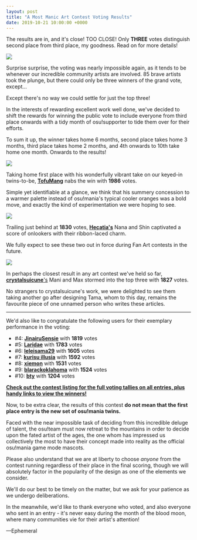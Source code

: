 ```yaml
---
layout: post
title: "A Most Manic Art Contest Voting Results"
date: 2019-10-21 10:00:00 +0000
---
```


The results are in, and it's close! TOO CLOSE! Only **THREE** votes distinguish second place from third place, my goodness. Read on for more details!

![](/wiki/shared/news/2019-09-06-a-most-manic-contest/banner.jpg)

Surprise surprise, the voting was nearly impossible again, as it tends to be whenever our incredible community artists are involved. 85 brave artists took the plunge, but there could only be three winners of the grand vote, except...

Except there's no way we could settle for just the top three! 

In the interests of rewarding excellent work well done, we've decided to shift the rewards for winning the public vote to include everyone from third place onwards with a tidy month of osu!supporter to tide them over for their efforts.

To sum it up, the winner takes home 6 months, second place takes home 3 months, third place takes home 2 months, and 4th onwards to 10th take home one month. Onwards to the results!

[![](/wiki/shared/news/2019-10-21-most-manic-art-contest-voting-results/TofuMang.jpg)](https://assets.ppy.sh/contests/80/entries/Reflective%20Bobcat.jpg)

Taking home first place with his wonderfully vibrant take on our keyed-in twins-to-be, [**TofuMang**](https://osu.ppy.sh/users/4817223) nabs the win with **1986** votes.

Simple yet identifiable at a glance, we think that his summery concession to a warmer palette instead of osu!mania's typical cooler oranges was a bold move, and exactly the kind of experimentation we were hoping to see.

[![](/wiki/shared/news/2019-10-21-most-manic-art-contest-voting-results/Hecatia.jpg)](https://assets.ppy.sh/contests/80/entries/Unrefined%20Seal.jpg)

Trailing just behind at **1830** votes, [**Hecatia's**](https://osu.ppy.sh/users/8244635) Nana and Shin captivated a score of onlookers with their ribbon-laced charm.

We fully expect to see these two out in force during Fan Art contests in the future.

[![](/wiki/shared/news/2019-10-21-most-manic-art-contest-voting-results/crystalsuicine.jpg)](https://assets.ppy.sh/contests/80/entries/Warm%20Eagle.jpg)

In perhaps the closest result in any art contest we've held so far, [**crystalsuicune**'s](https://osu.ppy.sh/users/9974) Mani and Max stormed into the top three with **1827** votes.

No strangers to crystalsuicune's work, we were delighted to see them taking another go after designing Tama, whom to this day, remains the favourite piece of one unnamed person who writes these articles.

---

We'd also like to congratulate the following users for their exemplary performance in the voting:

- #4: [**JinairuSensie**](https://osu.ppy.sh/users/10932731) with **1819** votes
- #5: [**Laridae**](https://osu.ppy.sh/users/2610348) with **1783** votes
- #6: [**leleisama29**](https://osu.ppy.sh/users/12992044) with **1605** votes
- #7: [**kurisu illusia**](https://osu.ppy.sh/users/6140529) with **1592** votes
- #8: [**xiemon**](https://osu.ppy.sh/users/5203667) with **1531** votes
- #9: [**blarackoklahoma**](https://osu.ppy.sh/users/7457620) with **1524** votes
- #10: [**bty**](https://osu.ppy.sh/users/7425199) with **1204** votes

[**Check out the contest listing for the full voting tallies on all entries, plus handy links to view the winners!**](https://osu.ppy.sh/community/contests/80)

Now, to be extra clear, the results of this contest **do not mean that the first place entry is the new set of osu!mania twins.** 

Faced with the near impossible task of deciding from this incredible deluge of talent, the osu!team must now retreat to the mountains in order to decide upon the fated artist of the ages, the one whom has impressed us collectively the most to have their concept made into reality as the official osu!mania game mode mascots.

Please also understand that we are at liberty to choose *anyone* from the contest running regardless of their place in the final scoring, though we will absolutely factor in the popularity of the design as one of the elements we consider.

We'll do our best to be timely on the matter, but we ask for your patience as we undergo deliberations.

In the meanwhile, we'd like to thank everyone who voted, and also everyone who sent in an entry - it's never easy during the month of the blood moon, where many communities vie for their artist's attention!

—Ephemeral